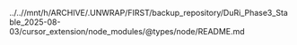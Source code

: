 ../..//mnt/h/ARCHIVE/.UNWRAP/FIRST/backup_repository/DuRi_Phase3_Stable_2025-08-03/cursor_extension/node_modules/@types/node/README.md